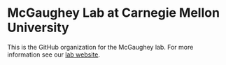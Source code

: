 # McGaughey Lab at Carnegie Mellon University
This is the GitHub organization for the McGaughey lab. For more information see our [lab website](https://www.meche.engineering.cmu.edu/faculty/mcgaughey-ntpl.html).
